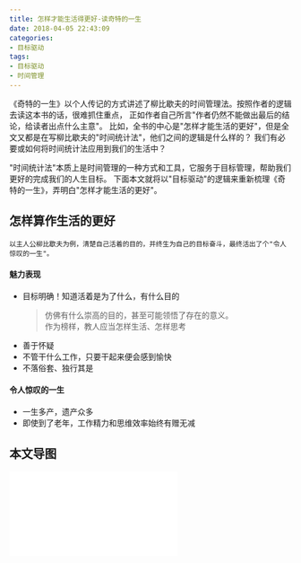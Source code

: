 ```yaml
---
title: 怎样才能生活得更好-读奇特的一生
date: 2018-04-05 22:43:09
categories: 
- 目标驱动
tags:
- 目标驱动
- 时间管理
---
```


《奇特的一生》以个人传记的方式讲述了柳比歇夫的时间管理法。按照作者的逻辑去读这本书的话，很难抓住重点，
正如作者自己所言"作者仍然不能做出最后的结论，给读者出点什么主意"。
比如，全书的中心是"怎样才能生活的更好"，但是全文又都是在写柳比歇夫的"时间统计法"，他们之间的逻辑是什么样的？
我们有必要或如何将时间统计法应用到我们的生活中？

"时间统计法"本质上是时间管理的一种方式和工具，它服务于目标管理，帮助我们更好的完成我们的人生目标。
下面本文就将以"目标驱动"的逻辑来重新梳理《奇特的一生》，弄明白"怎样才能生活的更好"。
<!-- more --> 

怎样算作生活的更好
---
    以主人公柳比歇夫为例，清楚自己活着的目的，并终生为自己的目标奋斗，最终活出了个"令人惊叹的一生"。
 #### 魅力表现
 
 * 目标明确！知道活着是为了什么，有什么目的
    > 仿佛有什么崇高的目的，甚至可能领悟了存在的意义。   
    作为榜样，教人应当怎样生活、怎样思考
 * 善于怀疑
 * 不管干什么工作，只要干起来便会感到愉快
 * 不落俗套、独行其是
 #### 令人惊叹的一生
 * 一生多产，遗产众多
 * 即使到了老年，工作精力和思维效率始终有赠无减


本文导图
---
![奇特的一生](/images/怎样才能生活得更好.pdf)
